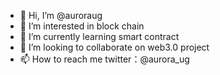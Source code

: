 - 👋 Hi, I’m @auroraug
- 👀 I’m interested in block chain
- 🌱 I’m currently learning smart contract
- 💞️ I’m looking to collaborate on web3.0 project
- 📫 How to reach me twitter：@aurora_ug

<!---
auroraug/auroraug is a ✨ special ✨ repository because its `README.md` (this file) appears on your GitHub profile.
You can click the Preview link to take a look at your changes.
--->
